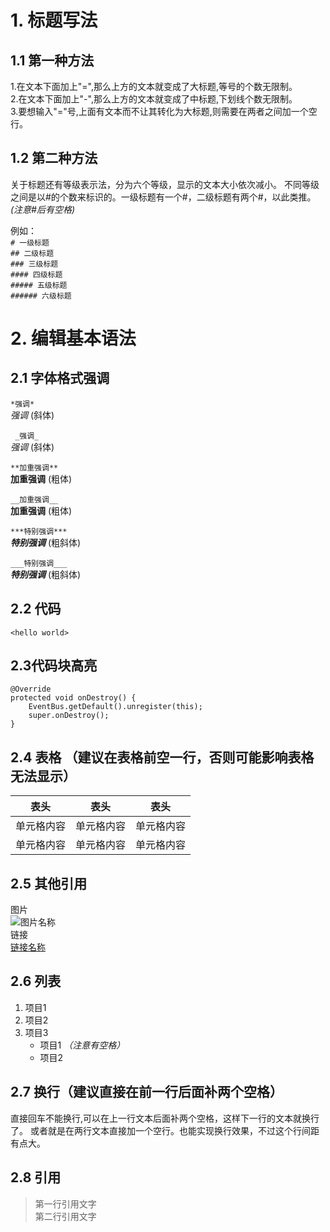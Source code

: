 # 1. 标题写法

## 1.1 第一种方法  
1.在文本下面加上"=",那么上方的文本就变成了大标题,等号的个数无限制。  
2.在文本下面加上"-",那么上方的文本就变成了中标题,下划线个数无限制。  
3.要想输入"="号,上面有文本而不让其转化为大标题,则需要在两者之间加一个空行。  

## 1.2 第二种方法
关于标题还有等级表示法，分为六个等级，显示的文本大小依次减小。
不同等级之间是以#的个数来标识的。一级标题有一个#，二级标题有两个#，以此类推。
*(注意#后有空格)*

例如：  
`# 一级标题`  
`## 二级标题`  
`### 三级标题`  
`#### 四级标题`  
`##### 五级标题`  
`###### 六级标题` 

# 2. 编辑基本语法

## 2.1 字体格式强调

`*强调* `  
*强调* (斜体)  
  
` _强调_`  
_强调_  (斜体)  
  
`**加重强调**`  
**加重强调** (粗体)  
  
`__加重强调__`  
__加重强调__ (粗体)  
  
`***特别强调***`  
***特别强调*** (粗斜体)  
  
`___特别强调___`  
___特别强调___  (粗斜体)  
  

## 2.2 代码  

`<hello world>`  

## 2.3代码块高亮  
```
@Override
protected void onDestroy() {
    EventBus.getDefault().unregister(this);
    super.onDestroy();
}
```  
## 2.4 表格 （建议在表格前空一行，否则可能影响表格无法显示）
 
 表头  | 表头  | 表头
 ---- | ----- | ------  
 单元格内容  | 单元格内容 | 单元格内容 
 单元格内容  | 单元格内容 | 单元格内容  
 
## 2.5 其他引用
图片  
![图片名称](https://www.baidu.com/img/bd_logo1.png)  
链接  
[链接名称](https://www.baidu.com/)    

## 2.6 列表 
1. 项目1  
2. 项目2  
3. 项目3  
   * 项目1  *（注意有空格）* 
   * 项目2   
 
## 2.7 换行（建议直接在前一行后面补两个空格）
直接回车不能换行,可以在上一行文本后面补两个空格，这样下一行的文本就换行了。
或者就是在两行文本直接加一个空行。也能实现换行效果，不过这个行间距有点大。

## 2.8 引用
> 第一行引用文字  
> 第二行引用文字 
